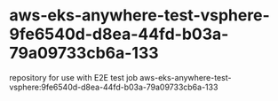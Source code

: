 # aws-eks-anywhere-test-vsphere-9fe6540d-d8ea-44fd-b03a-79a09733cb6a-133
repository for use with E2E test job aws-eks-anywhere-test-vsphere:9fe6540d-d8ea-44fd-b03a-79a09733cb6a-133
